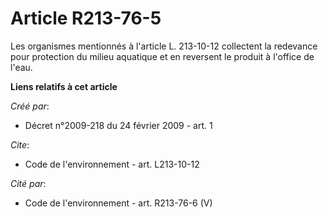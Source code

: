 # Article R213-76-5

Les organismes mentionnés à l'article L. 213-10-12 collectent la redevance pour protection du milieu aquatique et en
reversent le produit à l'office de l'eau.

**Liens relatifs à cet article**

_Créé par_:

  - Décret n°2009-218 du 24 février 2009 - art. 1

_Cite_:

  - Code de l'environnement - art. L213-10-12

_Cité par_:

  - Code de l'environnement - art. R213-76-6 (V)
